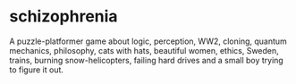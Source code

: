 schizophrenia
=============

A puzzle-platformer game about logic, perception, WW2, cloning, quantum mechanics, philosophy, cats with hats, beautiful women, ethics, Sweden, trains, burning snow-helicopters, failing hard drives and a small boy trying to figure it out.